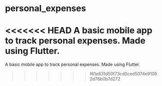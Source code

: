 # personal_expenses

<<<<<<< HEAD
A basic mobile app to track personal expenses. Made using Flutter.
=======
A basic mobile app to track personal expenses. Made using Flutter.
>>>>>>> f61e831d50f73cd0ced5074e91062d76b0b7d272
